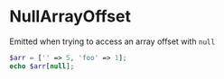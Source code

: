 # NullArrayOffset

Emitted when trying to access an array offset with `null`

```php
$arr = ['' => 5, 'foo' => 1];
echo $arr[null];
```
